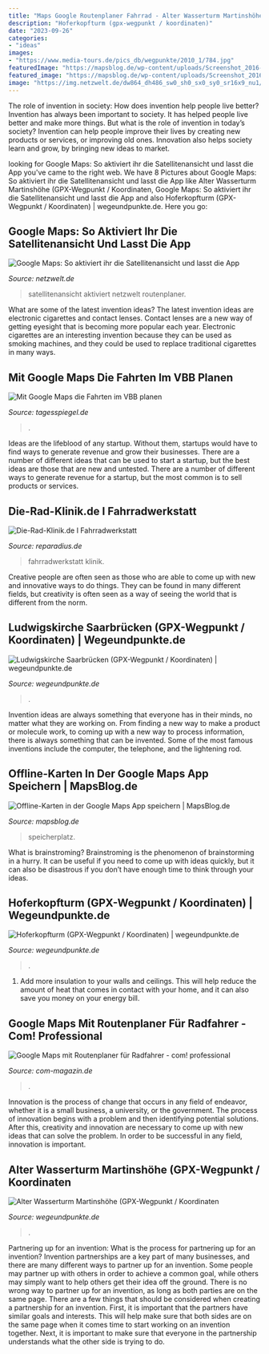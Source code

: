 ```yaml
---
title: "Maps Google Routenplaner Fahrrad - Alter Wasserturm Martinshöhe (gpx-wegpunkt / Koordinaten"
description: "Hoferkopfturm (gpx-wegpunkt / koordinaten)"
date: "2023-09-26"
categories:
- "ideas"
images:
- "https://www.media-tours.de/pics_db/wegpunkte/2010_1/784.jpg"
featuredImage: "https://mapsblog.de/wp-content/uploads/Screenshot_2016-03-27-23-22-17.png"
featured_image: "https://mapsblog.de/wp-content/uploads/Screenshot_2016-03-27-23-22-17.png"
image: "https://img.netzwelt.de/dw864_dh486_sw0_sh0_sx0_sy0_sr16x9_nu1/picture/original/2020/08/021-androidgoogle-maps-appansicht-wechselnmenue-oeffnen-283592.jpg"
---
```



The role of invention in society: How does invention help people live better?
Invention has always been important to society. It has helped people live better and make more things. But what is the role of invention in today’s society? Invention can help people improve their lives by creating new products or services, or improving old ones. Innovation also helps society learn and grow, by bringing new ideas to market.

	

		
looking for Google Maps: So aktiviert ihr die Satellitenansicht und lasst die App you've came to the right web. We have 8 Pictures about Google Maps: So aktiviert ihr die Satellitenansicht und lasst die App like Alter Wasserturm Martinshöhe (GPX-Wegpunkt / Koordinaten, Google Maps: So aktiviert ihr die Satellitenansicht und lasst die App and also Hoferkopfturm (GPX-Wegpunkt / Koordinaten) | wegeundpunkte.de. Here you go:
		
    
## Google Maps: So Aktiviert Ihr Die Satellitenansicht Und Lasst Die App

<img loading=lazy src="https://img.netzwelt.de/dw864_dh486_sw0_sh0_sx0_sy0_sr16x9_nu1/picture/original/2020/08/021-androidgoogle-maps-appansicht-wechselnmenue-oeffnen-283592.jpg" onerror="this.onerror=null;this.src='https://tse4.mm.bing.net/th?id=OIP.qOBxmYy0LKy3BazgCmmoewHaEK&amp;pid=15.1';" alt="Google Maps: So aktiviert ihr die Satellitenansicht und lasst die App">

_Source: netzwelt.de_

>satellitenansicht aktiviert netzwelt routenplaner. 

	

What are some of the latest invention ideas?
The latest invention ideas are electronic cigarettes and contact lenses. Contact lenses are a new way of getting eyesight that is becoming more popular each year. Electronic cigarettes are an interesting invention because they can be used as smoking machines, and they could be used to replace traditional cigarettes in many ways.

    
## Mit Google Maps Die Fahrten Im VBB Planen

<img loading=lazy src="https://www.tagesspiegel.de/images/zehlendorf/8734136/3-format530.jpg" onerror="this.onerror=null;this.src='https://tse4.mm.bing.net/th?id=OIP.i29nSYIlZkvlijKtdBu3xwHaEK&amp;pid=15.1';" alt="Mit Google Maps die Fahrten im VBB planen">

_Source: tagesspiegel.de_

>. 

	

Ideas are the lifeblood of any startup. Without them, startups would have to find ways to generate revenue and grow their businesses. There are a number of different ideas that can be used to start a startup, but the best ideas are those that are new and untested. There are a number of different ways to generate revenue for a startup, but the most common is to sell products or services.

    
## Die-Rad-Klinik.de I Fahrradwerkstatt

<img loading=lazy src="https://reparadius.de/img/53454/fahrradwerkstatt-die-rad-klinik-de-66608.jpg?h=&amp;w=1123&amp;mode=max&amp;scale=down&amp;autorotate=true" onerror="this.onerror=null;this.src='https://tse2.mm.bing.net/th?id=OIP.YDCk5yUVGCIt6D_l6VApQAHaGm&amp;pid=15.1';" alt="Die-Rad-Klinik.de I Fahrradwerkstatt">

_Source: reparadius.de_

>fahrradwerkstatt klinik. 

	

Creative people are often seen as those who are able to come up with new and innovative ways to do things. They can be found in many different fields, but creativity is often seen as a way of seeing the world that is different from the norm.

    
## Ludwigskirche Saarbrücken (GPX-Wegpunkt / Koordinaten) | Wegeundpunkte.de

<img loading=lazy src="https://www.media-tours.de/pics_db/wegpunkte/2014/943.jpg" onerror="this.onerror=null;this.src='https://tse3.mm.bing.net/th?id=OIP.Pjc4x0YUcZxl6rhbdLMNsQHaFj&amp;pid=15.1';" alt="Ludwigskirche Saarbrücken (GPX-Wegpunkt / Koordinaten) | wegeundpunkte.de">

_Source: wegeundpunkte.de_

>. 

	

Invention ideas are always something that everyone has in their minds, no matter what they are working on. From finding a new way to make a product or molecule work, to coming up with a new way to process information, there is always something that can be invented. Some of the most famous inventions include the computer, the telephone, and the lightening rod.

    
## Offline-Karten In Der Google Maps App Speichern | MapsBlog.de

<img loading=lazy src="https://mapsblog.de/wp-content/uploads/Screenshot_2016-03-27-23-22-17.png" onerror="this.onerror=null;this.src='https://tse1.mm.bing.net/th?id=OIP.zoqhoFtVisra7yXwZvxzFQHaNK&amp;pid=15.1';" alt="Offline-Karten in der Google Maps App speichern | MapsBlog.de">

_Source: mapsblog.de_

>speicherplatz. 

	

What is brainstroming? Brainstroming is the phenomenon of brainstorming in a hurry. It can be useful if you need to come up with ideas quickly, but it can also be disastrous if you don’t have enough time to think through your ideas.

    
## Hoferkopfturm (GPX-Wegpunkt / Koordinaten) | Wegeundpunkte.de

<img loading=lazy src="https://www.media-tours.de/pics_db/wegpunkte/2010_1/784.jpg" onerror="this.onerror=null;this.src='https://tse3.mm.bing.net/th?id=OIP.u91phd3MlAn9jyiEQIEwGgAAAA&amp;pid=15.1';" alt="Hoferkopfturm (GPX-Wegpunkt / Koordinaten) | wegeundpunkte.de">

_Source: wegeundpunkte.de_

>. 

	

1. Add more insulation to your walls and ceilings. This will help reduce the amount of heat that comes in contact with your home, and it can also save you money on your energy bill.

    
## Google Maps Mit Routenplaner Für Radfahrer - Com! Professional

<img loading=lazy src="http://www.com-magazin.de/img/6/2/0/7/4/google-maps-fahrrad-route_w800_h548.jpg" onerror="this.onerror=null;this.src='https://tse2.mm.bing.net/th?id=OIP.udqpmNB3Ugk8YwkGyvoH_AHaFE&amp;pid=15.1';" alt="Google Maps mit Routenplaner für Radfahrer - com! professional">

_Source: com-magazin.de_

>. 

	

Innovation is the process of change that occurs in any field of endeavor, whether it is a small business, a university, or the government. The process of innovation begins with a problem and then identifying potential solutions. After this, creativity and innovation are necessary to come up with new ideas that can solve the problem. In order to be successful in any field, innovation is important.

    
## Alter Wasserturm Martinshöhe (GPX-Wegpunkt / Koordinaten

<img loading=lazy src="https://www.media-tours.de/pics_db/wegpunkte/2020/1074.jpg" onerror="this.onerror=null;this.src='https://tse2.mm.bing.net/th?id=OIP.y4qHhilJoug4AZtatkIGBgHaNK&amp;pid=15.1';" alt="Alter Wasserturm Martinshöhe (GPX-Wegpunkt / Koordinaten">

_Source: wegeundpunkte.de_

>. 

	

Partnering up for an invention: What is the process for partnering up for an invention?
Invention partnerships are a key part of many businesses, and there are many different ways to partner up for an invention. Some people may partner up with others in order to achieve a common goal, while others may simply want to help others get their idea off the ground. There is no wrong way to partner up for an invention, as long as both parties are on the same page.
There are a few things that should be considered when creating a partnership for an invention. First, it is important that the partners have similar goals and interests. This will help make sure that both sides are on the same page when it comes time to start working on an invention together. Next, it is important to make sure that everyone in the partnership understands what the other side is trying to do.

